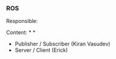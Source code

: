 ### ROS

Responsible: 

Content:
*
*
* Publisher / Subscriber (Kiran Vasudev)
* Server / Client (Erick)
